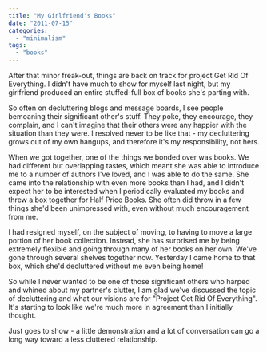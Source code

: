 ```yaml
---
title: "My Girlfriend's Books"
date: "2011-07-15"
categories: 
  - "minimalism"
tags: 
  - "books"
---
```


After that minor freak-out, things are back on track for project Get Rid Of Everything. I didn't have much to show for myself last night, but my girlfriend produced an entire stuffed-full box of books she's parting with.

So often on decluttering blogs and message boards, I see people bemoaning their significant other's stuff. They poke, they encourage, they complain, and I can't imagine that their others were any happier with the situation than they were. I resolved never to be like that - my decluttering grows out of my own hangups, and therefore it's my responsibility, not hers.

When we got together, one of the things we bonded over was books. We had different but overlapping tastes, which meant she was able to introduce me to a number of authors I've loved, and I was able to do the same. She came into the relationship with even more books than I had, and I didn't expect her to be interested when I periodically evaluated my books and threw a box together for Half Price Books. She often did throw in a few things she'd been unimpressed with, even without much encouragement from me.

I had resigned myself, on the subject of moving, to having to move a large portion of her book collection. Instead, she has surprised me by being extremely flexible and going through many of her books on her own. We've gone through several shelves together now. Yesterday I came home to that box, which she'd decluttered without me even being home!

So while I never wanted to be one of those significant others who harped and whined about my partner's clutter, I am glad we've discussed the topic of decluttering and what our visions are for "Project Get Rid Of Everything". It's starting to look like we're much more in agreement than I initially thought.

Just goes to show - a little demonstration and a lot of conversation can go a long way toward a less cluttered relationship.
